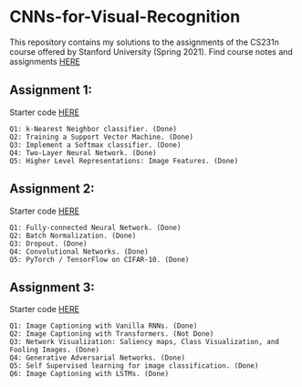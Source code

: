 # CNNs-for-Visual-Recognition
This repository contains my solutions to the assignments of the CS231n course offered by Stanford University (Spring 2021).
Find course notes and assignments [HERE](https://cs231n.github.io/)

## Assignment 1:
Starter code [HERE](https://cs231n.github.io/assignments2021/assignment1/)
   
    Q1: k-Nearest Neighbor classifier. (Done)
    Q2: Training a Support Vector Machine. (Done)
    Q3: Implement a Softmax classifier. (Done)
    Q4: Two-Layer Neural Network. (Done)
    Q5: Higher Level Representations: Image Features. (Done)

## Assignment 2:
Starter code [HERE](https://cs231n.github.io/assignments2021/assignment2/)

    Q1: Fully-connected Neural Network. (Done)
    Q2: Batch Normalization. (Done)
    Q3: Dropout. (Done)
    Q4: Convolutional Networks. (Done)
    Q5: PyTorch / TensorFlow on CIFAR-10. (Done)

## Assignment 3:
Starter code [HERE](https://cs231n.github.io/assignments2021/assignment3/)

    Q1: Image Captioning with Vanilla RNNs. (Done)
    Q2: Image Captioning with Transformers. (Not Done)
    Q3: Network Visualization: Saliency maps, Class Visualization, and Fooling Images. (Done)
    Q4: Generative Adversarial Networks. (Done)
    Q5: Self Supervised learning for image classification. (Done)
    Q6: Image Captioning with LSTMs. (Done)
